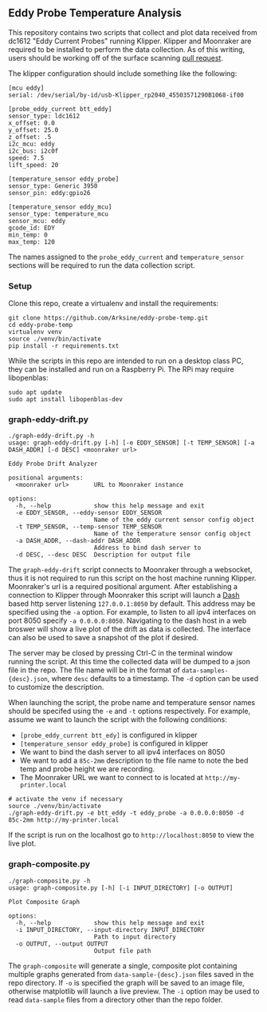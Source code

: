 ## Eddy Probe Temperature Analysis

This repository contains two scripts that collect and plot data received from
dc1612 "Eddy Current Probes" running Klipper.  Klipper and Moonraker are required
to be installed to perform the data collection.  As of this writing, users should
be working off of the surface scanning [pull request](https://github.com/Klipper3d/klipper/pull/6537).

The klipper configuration should include something like the following:

```
[mcu eddy]
serial: /dev/serial/by-id/usb-Klipper_rp2040_45503571290B1068-if00

[probe_eddy_current btt_eddy]
sensor_type: ldc1612
x_offset: 0.0
y_offset: 25.0
z_offset: .5
i2c_mcu: eddy
i2c_bus: i2c0f
speed: 7.5
lift_speed: 20

[temperature_sensor eddy_probe]
sensor_type: Generic 3950
sensor_pin: eddy:gpio26

[temperature_sensor eddy_mcu]
sensor_type: temperature_mcu
sensor_mcu: eddy
gcode_id: EDY
min_temp: 0
max_temp: 120

```

The names assigned to the `probe_eddy_current` and `temperature_sensor` sections will be
required to run the data collection script.

### Setup

Clone this repo, create a virtualenv and install the requirements:

```
git clone https://github.com/Arksine/eddy-probe-temp.git
cd eddy-probe-temp
virtualenv venv
source ./venv/bin/activate
pip install -r requirements.txt
```

While the scripts in this repo are intended to run on a desktop class PC, they can be
installed and run on a Raspberry Pi.  The RPi may require libopenblas:

```
sudo apt update
sudo apt install libopenblas-dev
```

### graph-eddy-drift.py

```
./graph-eddy-drift.py -h
usage: graph-eddy-drift.py [-h] [-e EDDY_SENSOR] [-t TEMP_SENSOR] [-a DASH_ADDR] [-d DESC] <moonraker url>

Eddy Probe Drift Analyzer

positional arguments:
  <moonraker url>       URL to Moonraker instance

options:
  -h, --help            show this help message and exit
  -e EDDY_SENSOR, --eddy-sensor EDDY_SENSOR
                        Name of the eddy current sensor config object
  -t TEMP_SENSOR, --temp-sensor TEMP_SENSOR
                        Name of the temperature sensor config object
  -a DASH_ADDR, --dash-addr DASH_ADDR
                        Address to bind dash server to
  -d DESC, --desc DESC  Description for output file
```

The `graph-eddy-drift` script connects to Moonraker through a websocket, thus it is not
required to run this script on the host machine running Klipper.  Moonraker's url is a
required positional argument. After establishing a connection to Klipper through Moonraker
this script will launch a [Dash](https://dash.plotly.com/) based http server listening
`127.0.0.1:8050` by default.  This address may be specified using the `-a` option.  For
example, to listen to all ipv4 interfaces on port 8050 specify `-a 0.0.0.0:8050`. Navigating
to the dash host in a web broswer will show a live plot of the drift as data is collected.
The interface can also be used to save a snapshot of the plot if desired.

The server may be closed by pressing Ctrl-C in the terminal window running the script.
At this time the collected data will be dumped to a json file in the repo.  The file
name will be in the format of `data-samples-{desc}.json`, where `desc` defaults to a
timestamp. The `-d` option can be used to customize the description.

When launching the script, the probe name and temperature sensor names should be
specifed using the `-e` and `-t` options respectively.  For example, assume
we want to launch the script with the following conditions:

- `[probe_eddy_current btt_edy]` is configured in klipper
- `[temperature_sensor eddy_probe]` is configured in klipper
- We want to bind the dash server to all ipv4 interfaces on 8050
- We want to add a `85c-2mm` description to the file name to note the bed temp
  and probe height we are recording.
- The Moonraker URL we want to connect to is located at `http://my-printer.local`

```
# activate the venv if necessary
source ./venv/bin/activate
./graph-eddy-drift.py -e btt_eddy -t eddy_probe -a 0.0.0.0:8050 -d 85c-2mm http://my-printer.local
```

If the script is run on the localhost go to `http://localhost:8050` to view the live plot.

### graph-composite.py

```
./graph-composite.py -h
usage: graph-composite.py [-h] [-i INPUT_DIRECTORY] [-o OUTPUT]

Plot Composite Graph

options:
  -h, --help            show this help message and exit
  -i INPUT_DIRECTORY, --input-directory INPUT_DIRECTORY
                        Path to input directory
  -o OUTPUT, --output OUTPUT
                        Output file path
```

The `graph-composite` will generate a single, composite plot containing
multiple graphs generated from `data-sample-{desc}.json` files saved in
the repo directory. If `-o` is specified the graph will be saved to an
image file, otherwise matplotlib will launch a live preview.  The `-i`
option may be used to read `data-sample` files from a directory other
than the repo folder.

